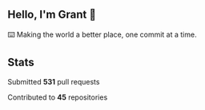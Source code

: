 ## Hello, I'm Grant 👋

⌨️  Making the world a better place, one commit at a time.


## Stats

Submitted **531** pull requests

Contributed to **45** repositories
